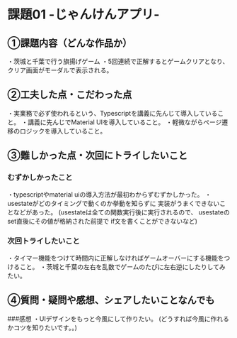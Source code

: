 # 課題01 -じゃんけんアプリ-

## ①課題内容（どんな作品か）
・茨城と千葉で行う旗揚げゲーム
・5回連続で正解するとゲームクリアとなり、
  クリア画面がモーダルで表示される。

## ②工夫した点・こだわった点
・実業務で必ず使われるという、Typescriptを講義に先んじて導入していること。
・講義に先んじでMaterial UIを導入していること。
・軽微ながらページ遷移のロジックを導入していること。

## ③難しかった点・次回にトライしたいこと
### むずかしかったこと
・typescriptやmaterial uiの導入方法が最初わからずむずかしかった。
・usestateがどのタイミングで動くのか挙動を知らずに
  実装がうまくできないことなどがあった。
  (usestateは全ての関数実行後に実行されるので、
  usestateのset直後にその値が格納された前提で
   if文を書くことができないなど)

### 次回トライしたいこと
・タイマー機能をつけて時間内に正解しなければゲームオーバーにする機能をつけること。
・茨城と千葉の左右を乱数でゲームのたびに左右逆にしたりしてみたい。

## ④質問・疑問や感想、シェアしたいことなんでも
###感想
・UIデザインをもっと今風にして作りたい。
(どうすれば今風に作れるかコツを知りたいです。。)
